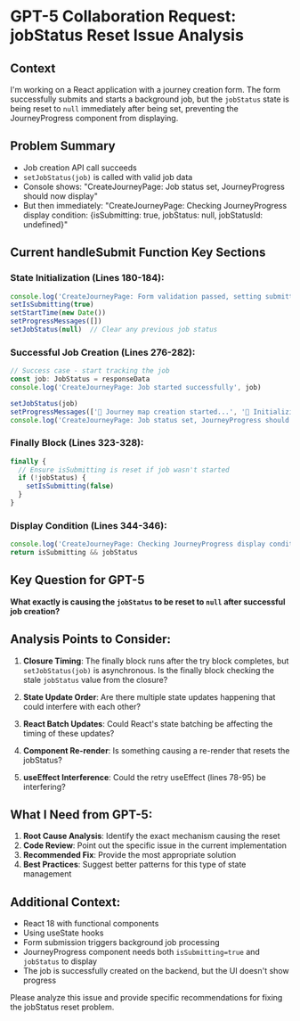 # GPT-5 Collaboration Request: jobStatus Reset Issue Analysis

## Context
I'm working on a React application with a journey creation form. The form successfully submits and starts a background job, but the `jobStatus` state is being reset to `null` immediately after being set, preventing the JourneyProgress component from displaying.

## Problem Summary
- Job creation API call succeeds
- `setJobStatus(job)` is called with valid job data
- Console shows: "CreateJourneyPage: Job status set, JourneyProgress should now display"
- But then immediately: "CreateJourneyPage: Checking JourneyProgress display condition: {isSubmitting: true, jobStatus: null, jobStatusId: undefined}"

## Current handleSubmit Function Key Sections

### State Initialization (Lines 180-184):
```typescript
console.log('CreateJourneyPage: Form validation passed, setting submitting state')
setIsSubmitting(true)
setStartTime(new Date())
setProgressMessages([])
setJobStatus(null)  // Clear any previous job status
```

### Successful Job Creation (Lines 276-282):
```typescript
// Success case - start tracking the job
const job: JobStatus = responseData
console.log('CreateJourneyPage: Job started successfully', job)

setJobStatus(job)
setProgressMessages(['🚀 Journey map creation started...', '🤖 Initializing AI agents...'])
console.log('CreateJourneyPage: Job status set, JourneyProgress should now display')
```

### Finally Block (Lines 323-328):
```typescript
finally {
  // Ensure isSubmitting is reset if job wasn't started
  if (!jobStatus) {
    setIsSubmitting(false)
  }
}
```

### Display Condition (Lines 344-346):
```typescript
console.log('CreateJourneyPage: Checking JourneyProgress display condition:', { isSubmitting, jobStatus, jobStatusId: jobStatus?.id })
return isSubmitting && jobStatus
```

## Key Question for GPT-5

**What exactly is causing the `jobStatus` to be reset to `null` after successful job creation?**

## Analysis Points to Consider:

1. **Closure Timing**: The finally block runs after the try block completes, but `setJobStatus(job)` is asynchronous. Is the finally block checking the stale `jobStatus` value from the closure?

2. **State Update Order**: Are there multiple state updates happening that could interfere with each other?

3. **React Batch Updates**: Could React's state batching be affecting the timing of these updates?

4. **Component Re-render**: Is something causing a re-render that resets the jobStatus?

5. **useEffect Interference**: Could the retry useEffect (lines 78-95) be interfering?

## What I Need from GPT-5:

1. **Root Cause Analysis**: Identify the exact mechanism causing the reset
2. **Code Review**: Point out the specific issue in the current implementation
3. **Recommended Fix**: Provide the most appropriate solution
4. **Best Practices**: Suggest better patterns for this type of state management

## Additional Context:
- React 18 with functional components
- Using useState hooks
- Form submission triggers background job processing
- JourneyProgress component needs both `isSubmitting=true` and `jobStatus` to display
- The job is successfully created on the backend, but the UI doesn't show progress

Please analyze this issue and provide specific recommendations for fixing the jobStatus reset problem.